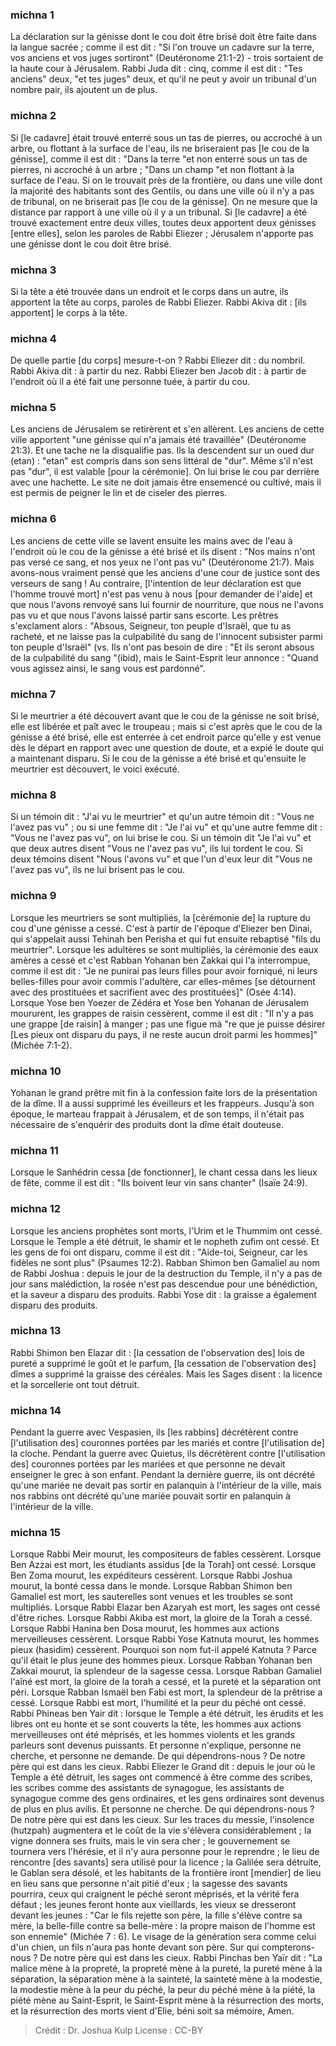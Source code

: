 
### michna 1
La déclaration sur la génisse dont le cou doit être brisé doit être faite dans la langue sacrée ; comme il est dit : "Si l'on trouve un cadavre sur la terre, vos anciens et vos juges sortiront" (Deutéronome 21:1-2) - trois sortaient de la haute cour à Jérusalem. Rabbi Juda dit : cinq, comme il est dit : "Tes anciens" deux, "et tes juges" deux, et qu'il ne peut y avoir un tribunal d'un nombre pair, ils ajoutent un de plus.

### michna 2
Si [le cadavre] était trouvé enterré sous un tas de pierres, ou accroché à un arbre, ou flottant à la surface de l'eau, ils ne briseraient pas [le cou de la génisse], comme il est dit : "Dans la terre "et non enterré sous un tas de pierres, ni accroché à un arbre ; "Dans un champ "et non flottant à la surface de l'eau. Si on le trouvait près de la frontière, ou dans une ville dont la majorité des habitants sont des Gentils, ou dans une ville où il n'y a pas de tribunal, on ne briserait pas [le cou de la génisse]. On ne mesure que la distance par rapport à une ville où il y a un tribunal. Si [le cadavre] a été trouvé exactement entre deux villes, toutes deux apportent deux génisses [entre elles], selon les paroles de Rabbi Eliezer ; Jérusalem n'apporte pas une génisse dont le cou doit être brisé.

### michna 3
Si la tête a été trouvée dans un endroit et le corps dans un autre, ils apportent la tête au corps, paroles de Rabbi Eliezer. Rabbi Akiva dit : [ils apportent] le corps à la tête.

### michna 4
De quelle partie [du corps] mesure-t-on ? Rabbi Eliezer dit : du nombril. Rabbi Akiva dit : à partir du nez. Rabbi Eliezer ben Jacob dit : à partir de l'endroit où il a été fait une personne tuée, à partir du cou.

### michna 5
Les anciens de Jérusalem se retirèrent et s'en allèrent. Les anciens de cette ville apportent "une génisse qui n'a jamais été travaillée" (Deutéronome 21:3). Et une tache ne la disqualifie pas. Ils la descendent sur un oued dur (etan) : "etan" est compris dans son sens littéral de "dur". Même s'il n'est pas "dur", il est valable [pour la cérémonie]. On lui brise le cou par derrière avec une hachette. Le site ne doit jamais être ensemencé ou cultivé, mais il est permis de peigner le lin et de ciseler des pierres.

### michna 6
Les anciens de cette ville se lavent ensuite les mains avec de l'eau à l'endroit où le cou de la génisse a été brisé et ils disent : "Nos mains n'ont pas versé ce sang, et nos yeux ne l'ont pas vu" (Deutéronome 21:7). Mais avons-nous vraiment pensé que les anciens d'une cour de justice sont des verseurs de sang ! Au contraire, [l'intention de leur déclaration est que l'homme trouvé mort] n'est pas venu à nous [pour demander de l'aide] et que nous l'avons renvoyé sans lui fournir de nourriture, que nous ne l'avons pas vu et que nous l'avons laissé partir sans escorte. Les prêtres s'exclament alors : "Absous, Seigneur, ton peuple d'Israël, que tu as racheté, et ne laisse pas la culpabilité du sang de l'innocent subsister parmi ton peuple d'Israël" (vs. Ils n'ont pas besoin de dire : "Et ils seront absous de la culpabilité du sang "(ibid), mais le Saint-Esprit leur annonce : "Quand vous agissez ainsi, le sang vous est pardonné".

### michna 7
Si le meurtrier a été découvert avant que le cou de la génisse ne soit brisé, elle est libérée et paît avec le troupeau ; mais si c'est après que le cou de la génisse a été brisé, elle est enterrée à cet endroit parce qu'elle y est venue dès le départ en rapport avec une question de doute, et a expié le doute qui a maintenant disparu. Si le cou de la génisse a été brisé et qu'ensuite le meurtrier est découvert, le voici exécuté.

### michna 8
Si un témoin dit : "J'ai vu le meurtrier" et qu'un autre témoin dit : "Vous ne l'avez pas vu" ; ou si une femme dit : "Je l'ai vu" et qu'une autre femme dit : "Vous ne l'avez pas vu", on lui brise le cou. Si un témoin dit "Je l'ai vu" et que deux autres disent "Vous ne l'avez pas vu", ils lui tordent le cou. Si deux témoins disent "Nous l'avons vu" et que l'un d'eux leur dit "Vous ne l'avez pas vu", ils ne lui brisent pas le cou.

### michna 9
Lorsque les meurtriers se sont multipliés, la [cérémonie de] la rupture du cou d'une génisse a cessé. C'est à partir de l'époque d'Eliezer ben Dinai, qui s'appelait aussi Tehinah ben Perisha et qui fut ensuite rebaptisé "fils du meurtrier". Lorsque les adultères se sont multipliés, la cérémonie des eaux amères a cessé et c'est Rabban Yohanan ben Zakkai qui l'a interrompue, comme il est dit : "Je ne punirai pas leurs filles pour avoir forniqué, ni leurs belles-filles pour avoir commis l'adultère, car elles-mêmes [se détournent avec des prostituées et sacrifient avec des prostituées]" (Osée 4:14). Lorsque Yose ben Yoezer de Zédéra et Yose ben Yohanan de Jérusalem moururent, les grappes de raisin cessèrent, comme il est dit : "Il n'y a pas une grappe [de raisin] à manger ; pas une figue mà "re que je puisse désirer [Les pieux ont disparu du pays, il ne reste aucun droit parmi les hommes]" (Michée 7:1-2).

### michna 10
Yohanan le grand prêtre mit fin à la confession faite lors de la présentation de la dîme. Il a aussi supprimé les éveilleurs et les frappeurs. Jusqu'à son époque, le marteau frappait à Jérusalem, et de son temps, il n'était pas nécessaire de s'enquérir des produits dont la dîme était douteuse.

### michna 11
Lorsque le Sanhédrin cessa [de fonctionner], le chant cessa dans les lieux de fête, comme il est dit : "Ils boivent leur vin sans chanter" (Isaïe 24:9).

### michna 12
Lorsque les anciens prophètes sont morts, l'Urim et le Thummim ont cessé. Lorsque le Temple a été détruit, le shamir et le nopheth zufim ont cessé. Et les gens de foi ont disparu, comme il est dit : "Aide-toi, Seigneur, car les fidèles ne sont plus" (Psaumes 12:2). Rabban Shimon ben Gamaliel au nom de Rabbi Joshua : depuis le jour de la destruction du Temple, il n'y a pas de jour sans malédiction, la rosée n'est pas descendue pour une bénédiction, et la saveur a disparu des produits. Rabbi Yose dit : la graisse a également disparu des produits.

### michna 13
Rabbi Shimon ben Elazar dit : [la cessation de l'observation des] lois de pureté a supprimé le goût et le parfum, [la cessation de l'observation des] dîmes a supprimé la graisse des céréales. Mais les Sages disent : la licence et la sorcellerie ont tout détruit.

### michna 14
Pendant la guerre avec Vespasien, ils [les rabbins] décrétèrent contre [l'utilisation des] couronnes portées par les mariés et contre [l'utilisation de] la cloche. Pendant la guerre avec Quietus, ils décrétèrent contre [l'utilisation des] couronnes portées par les mariées et que personne ne devait enseigner le grec à son enfant. Pendant la dernière guerre, ils ont décrété qu'une mariée ne devait pas sortir en palanquin à l'intérieur de la ville, mais nos rabbins ont décrété qu'une mariée pouvait sortir en palanquin à l'intérieur de la ville.

### michna 15
Lorsque Rabbi Meir mourut, les compositeurs de fables cessèrent. Lorsque Ben Azzai est mort, les étudiants assidus [de la Torah] ont cessé. Lorsque Ben Zoma mourut, les expéditeurs cessèrent. Lorsque Rabbi Joshua mourut, la bonté cessa dans le monde. Lorsque Rabban Shimon ben Gamaliel est mort, les sauterelles sont venues et les troubles se sont multipliés. Lorsque Rabbi Elazar ben Azaryah est mort, les sages ont cessé d'être riches. Lorsque Rabbi Akiba est mort, la gloire de la Torah a cessé. Lorsque Rabbi Hanina ben Dosa mourut, les hommes aux actions merveilleuses cessèrent. Lorsque Rabbi Yose Katnuta mourut, les hommes pieux (hasidim) cessèrent. Pourquoi son nom fut-il appelé Katnuta ? Parce qu'il était le plus jeune des hommes pieux. Lorsque Rabban Yohanan ben Zakkai mourut, la splendeur de la sagesse cessa. Lorsque Rabban Gamaliel l'aîné est mort, la gloire de la torah a cessé, et la pureté et la séparation ont péri. Lorsque Rabban Ismaël ben Fabi est mort, la splendeur de la prêtrise a cessé. Lorsque Rabbi est mort, l'humilité et la peur du péché ont cessé. Rabbi Phineas ben Yair dit : lorsque le Temple a été détruit, les érudits et les libres ont eu honte et se sont couverts la tête, les hommes aux actions merveilleuses ont été méprisés, et les hommes violents et les grands parleurs sont devenus puissants.  Et personne n'explique, personne ne cherche, et personne ne demande.   De qui dépendrons-nous ? De notre père qui est dans les cieux. Rabbi Eliezer le Grand dit : depuis le jour où le Temple a été détruit, les sages ont commencé à être comme des scribes, les scribes comme des assistants de synagogue, les assistants de synagogue comme des gens ordinaires, et les gens ordinaires sont devenus de plus en plus avilis.  Et personne ne cherche. De qui dépendrons-nous ? De notre père qui est dans les cieux.  Sur les traces du messie, l'insolence (hutzpah) augmentera et le coût de la vie s'élèvera considérablement ; la vigne donnera ses fruits, mais le vin sera cher ; le gouvernement se tournera vers l'hérésie, et il n'y aura personne pour le reprendre ; le lieu de rencontre [des savants] sera utilisé pour la licence ; la Galilée sera détruite, le Gablan sera désolé, et les habitants de la frontière iront [mendier] de lieu en lieu sans que personne n'ait pitié d'eux ; la sagesse des savants pourrira, ceux qui craignent le péché seront méprisés, et la vérité fera défaut ; les jeunes feront honte aux vieillards, les vieux se dresseront devant les jeunes : "Car le fils rejette son père, la fille s'élève contre sa mère, la belle-fille contre sa belle-mère : la propre maison de l'homme est son ennemie" (Michée 7 : 6). Le visage de la génération sera comme celui d'un chien, un fils n'aura pas honte devant son père. Sur qui compterons-nous ? De notre père qui est dans les cieux. Rabbi Pinchas ben Yaïr dit : "La malice mène à la propreté, la propreté mène à la pureté, la pureté mène à la séparation, la séparation mène à la sainteté, la sainteté mène à la modestie, la modestie mène à la peur du péché, la peur du péché mène à la piété, la piété mène au Saint-Esprit, le Saint-Esprit mène à la résurrection des morts, et la résurrection des morts vient d'Elie, béni soit sa mémoire, Amen.

>Crédit : Dr. Joshua Kulp
>License : CC-BY